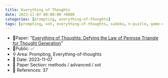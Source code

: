 ```yaml
---
title: Everything of Thoughts
date: 2023-11-07 00:00:00 +0800
categories: [prompting, everything-of-thoughts]
tags: [prompting, xot, everything-of-thoughts, sudoku, n-puzzle, game-of-24]
---
```


- 📙Paper: "[Everything of Thoughts: Defying the Law of Penrose Triangle for Thought Generation](https://www.semanticscholar.org/paper/Everything-of-Thoughts%3A-Defying-the-Law-of-Penrose-Ding-Zhang/b2c77501bed6a95b4146e613db0bf868a56bfe72)"
- 🔑Public: ✅
- ⚲ Area: Prompting, Everything-of-thoughts
- 📅 Date: 2023-11-07
- 🔎 Paper Section: methods / advanced / xot
- 📝 References: 37
